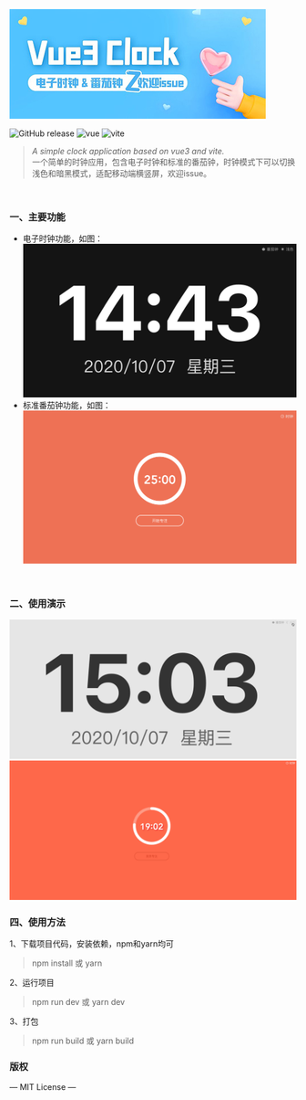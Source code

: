 ![](./static/poster.jpg) 
<p>
  <img alt="GitHub release" src="https://img.shields.io/badge/release-v1.0.0-orange.svg?style=for-the-badge"/>
  <img alt="vue" src="https://img.shields.io/badge/vue-3.0-green?style=for-the-badge"/>
  <img alt="vite" src="https://img.shields.io/badge/vite-1.0.0-pink?style=for-the-badge"/>
</p>

> *A simple clock application based on vue3 and vite.*<br>
> 一个简单的时钟应用，包含电子时钟和标准的番茄钟，时钟模式下可以切换浅色和暗黑模式，适配移动端横竖屏，欢迎issue。

<br>

### 一、主要功能

- 电子时钟功能，如图：
    <br>
    ![](./static/m3.png)  
- 标准番茄钟功能，如图：
    <br>
    ![](./static/m2.png) 
<br>

### 二、使用演示
  ![](./static/demo1.gif) 
  ![](./static/demo2.gif) 
<br>

### 四、使用方法

1、下载项目代码，安装依赖，npm和yarn均可

> npm install 或 yarn

2、运行项目

> npm run dev 或 yarn dev

3、打包

> npm run build 或 yarn build


### 版权

— MIT License —
